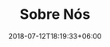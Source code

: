---
title: "Sobre Nós"
date: 2018-07-12T18:19:33+06:00
heading : "Somos a Uiro. Oferecemos serviços de inteligência de Mercado para Bioeconomia na Amazôna"
description : "A solução piloto da Uiro utiliza engenharia de dados de ponta para oferecer serviços de consultoria especializados em Inteligência de Mercado (IM) para tomadores de decisão de negócios e instituições de dois segmentos da bieoconomia que predominam: alimentos e bebidas; cosméticos."
expertise_title: "Expertise"
expertise_sectors: ["Captura de dados", "Geração de Insights", "Consultoria Personalizada"]
---